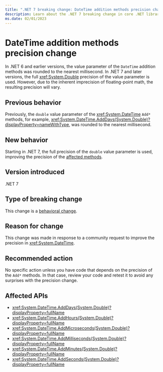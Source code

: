 ```yaml
---
title: ".NET 7 breaking change: DateTime addition methods precision change"
description: Learn about the .NET 7 breaking change in core .NET libraries where the precision of the value that's added in DateTime addition methods has increased.
ms.date: 02/01/2023
---
```

# DateTime addition methods precision change

In .NET 6 and earlier versions, the value parameter of the `DateTime` addition methods was rounded to the nearest millisecond. In .NET 7 and later versions, the full <xref:System.Double> precision of the value parameter is used. However, due to the inherent imprecision of floating-point math, the resulting precision will vary.

## Previous behavior

Previously, the `double` value parameter of the <xref:System.DateTime> `Add*` methods, for example, <xref:System.DateTime.AddDays(System.Double)?displayProperty=nameWithType>, was rounded to the nearest millisecond.

## New behavior

Starting in .NET 7, the full precision of the `double` value parameter is used, improving the precision of the [affected methods](#affected-apis).

## Version introduced

.NET 7

## Type of breaking change

This change is a [behavioral change](../../categories.md#behavioral-change).

## Reason for change

This change was made in response to a community request to improve the precision in <xref:System.DateTime>.

## Recommended action

No specific action unless you have code that depends on the precision of the `Add*` methods. In that case, review your code and retest it to avoid any surprises with the precision change.

## Affected APIs

- <xref:System.DateTime.AddDays(System.Double)?displayProperty=fullName>
- <xref:System.DateTime.AddHours(System.Double)?displayProperty=fullName>
- <xref:System.DateTime.AddMicroseconds(System.Double)?displayProperty=fullName>
- <xref:System.DateTime.AddMilliseconds(System.Double)?displayProperty=fullName>
- <xref:System.DateTime.AddMinutes(System.Double)?displayProperty=fullName>
- <xref:System.DateTime.AddSeconds(System.Double)?displayProperty=fullName>
